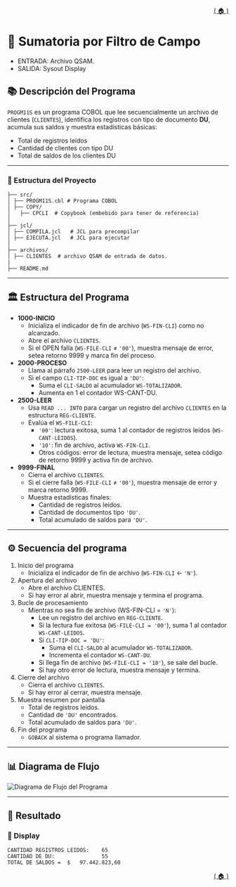 <div style="text-align: right;">

[( 🏠 )](/)

</div>

# 📄 Sumatoria por Filtro de Campo
  - ENTRADA: Archivo QSAM. 
  - SALIDA: Sysout Display
## 📚 Descripción del Programa
`PROGM11S` es un programa COBOL que lee secuencialmente un archivo de clientes (`CLIENTES`), identifica los registros con tipo de documento **DU**, acumula sus saldos y muestra estadísticas básicas:  
- Total de registros leídos  
- Cantidad de clientes con tipo DU  
- Total de saldos de los clientes DU

---
### 🚀 Estructura del Proyecto
```
├── src/
│ ├── PROGM11S.cbl # Programa COBOL 
│ ├── COPY/
│   ├── CPCLI  # Copybook (embebido para tener de referencia)
│
├── jcl/
│ ├── COMPILA.jcl   # JCL para precompilar
│ ├── EJECUTA.jcl   # JCL para ejecutar
│
├── archivos/
│ ├── CLIENTES  # archivo QSAM de entrada de datos.
|
├── README.md
```
---

## 🏛️ Estructura del Programa 

  - **1000-INICIO**
    - Inicializa el indicador de fin de archivo (`WS-FIN-CLI`) como no alcanzado.
    - Abre el archivo `CLIENTES`.
    - Si el OPEN falla (`WS-FILE-CLI` ≠ `'00'`), muestra mensaje de error, setea retorno 9999 y marca fin del proceso.
  - **2000-PROCESO**
    - Llama al párrafo `2500-LEER` para leer un registro del archivo.
    - Si el campo `CLI-TIP-DOC` es igual a `'DU'`:
      - Suma el `CLI-SALDO` al acumulador `WS-TOTALIZADOR`.
      - Aumenta en 1 el contador WS-CANT-DU.
  - **2500-LEER**
    - Usa `READ ... INTO` para cargar un registro del archivo `CLIENTES` en la estructura `REG-CLIENTE`.
    - Evalúa el `WS-FILE-CLI`:
      - `'00'`: lectura exitosa, suma 1 al contador de registros leídos (`WS-CANT-LEIDOS`).
      - `'10'`: fin de archivo, activa `WS-FIN-CLI`.
      - Otros códigos: error de lectura, muestra mensaje, setea código de retorno 9999 y activa fin de archivo.
  - **9999-FINAL**   
    - Cierra el archivo `CLIENTES`.
    - Si el cierre falla (`WS-FILE-CLI` ≠ `'00'`), muestra mensaje de error y marca retorno 9999.
    - Muestra estadísticas finales:
      - Cantidad de registros leídos.
      - Cantidad de documentos tipo `'DU'`.
      - Total acumulado de saldos para `'DU'`.
---

## ⚙️ Secuencia del programa
1. Inicio del programa
    - Inicializa el indicador de fin de archivo (`WS-FIN-CLI` ← `'N'`).
2. Apertura del archivo
    - Abre el archivo CLIENTES.
    - Si hay error al abrir, muestra mensaje y termina el programa.
3. Bucle de procesamiento
    - Mientras no sea fin de archivo (WS-FIN-CLI = `'N'`):
      - Lee un registro del archivo en `REG-CLIENTE`.
      - Si la lectura fue exitosa (`WS-FILE-CLI = '00'`), suma 1 al contador `WS-CANT-LEIDOS`.
      - Si `CLI-TIP-DOC = 'DU'`:
        - Suma el `CLI-SALDO` al acumulador `WS-TOTALIZADOR`.
        - Incrementa el contador `WS-CANT-DU`.
      - Si llega fin de archivo (`WS-FILE-CLI = '10'`), se sale del bucle.
      - Si hay otro error de lectura, muestra mensaje y termina.
4. Cierre del archivo
    - Cierra el archivo `CLIENTES`.
    - Si hay error al cerrar, muestra mensaje.
5. Muestra resumen por pantalla
    - Total de registros leídos.
    - Cantidad de `'DU'` encontrados.
    - Total acumulado de saldos para `'DU'`.
6. Fin del programa
    - `GOBACK` al sistema o programa llamador.

  
---

## 📊 Diagrama de Flujo
<image src="./GRAFICO.png" alt="Diagrama de Flujo del Programa">

---

## 🎯 Resultado

### 💬 Display 
```TEXT
CANTIDAD REGISTROS LEIDOS:    65              
CANTIDAD DE DU:               55              
TOTAL DE SALDOS =  $   97.442.823,60          
```

<div style="text-align: right;">

[( 🏠 )](/)

</div>